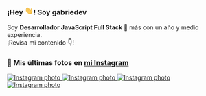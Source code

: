 <h3>¡Hey <img src="https://raw.githubusercontent.com/ABSphreak/ABSphreak/master/gifs/Hi.gif" width="20px" decondig="async">! Soy gabriedev</h3>

<p>Soy <strong>Desarrollador JavaScript Full Stack 🚀</strong> más con un año y medio experiencia.<br />¡Revisa mi contenido 👇!</p>

### 📸 Mis últimas fotos en [mi Instagram](https://instagram.com/gabrie.dev)


<a href='https://instagram.com/p/CtruQitPJU1' target='_blank'>
  <img width='20%' src='https://instagram.fkiv8-1.fna.fbcdn.net/v/t51.2885-15/354557634_595647665883083_2498794285121939883_n.jpg?stp=dst-jpg_e15_fr_s1080x1080&_nc_ht=instagram.fkiv8-1.fna.fbcdn.net&_nc_cat=111&_nc_ohc=ZWM2N4GTyPgAX_vseys&edm=APU89FABAAAA&ccb=7-5&oh=00_AfCP3ajbJylPD_Np1Rt9KuzYSdYGwnJBoqIl2mC-0jZl7A&oe=64B2D3A3&_nc_sid=bc0c2c' alt='Instagram photo' />
</a>
<a href='https://instagram.com/p/CtrtZEhvfjK' target='_blank'>
  <img width='20%' src='https://instagram.fkiv8-1.fna.fbcdn.net/v/t51.2885-15/354566352_1280061536273536_3184760590463359796_n.jpg?stp=dst-jpg_e15&_nc_ht=instagram.fkiv8-1.fna.fbcdn.net&_nc_cat=104&_nc_ohc=3_v7Wt1WE1kAX9zLlO5&edm=APU89FABAAAA&ccb=7-5&oh=00_AfCyXNU2HYAmlv29XiXcHCk9orsHSCbCxrYLG98yAyUqUw&oe=64B2389C&_nc_sid=bc0c2c' alt='Instagram photo' />
</a>
<a href='https://instagram.com/p/CtDUXiGIwfW' target='_blank'>
  <img width='20%' src='https://instagram.fkiv8-1.fna.fbcdn.net/v/t51.2885-15/350888316_2281662725376540_4082540287140756007_n.jpg?stp=dst-jpg_e15&_nc_ht=instagram.fkiv8-1.fna.fbcdn.net&_nc_cat=100&_nc_ohc=cA5jybRCOSwAX_8Zwcr&edm=APU89FABAAAA&ccb=7-5&oh=00_AfDkmEoBWe6y98Q-17VBWvkeI_HPXhMPcyh9F4LEeomDQg&oe=64B2F8D8&_nc_sid=bc0c2c' alt='Instagram photo' />
</a>
<a href='https://instagram.com/p/CoTfm_INWyt' target='_blank'>
  <img width='20%' src='https://instagram.fkiv8-1.fna.fbcdn.net/v/t51.2885-15/321050480_935030397667260_4356312353538439528_n.jpg?stp=dst-jpg_e15&_nc_ht=instagram.fkiv8-1.fna.fbcdn.net&_nc_cat=100&_nc_ohc=-nyURvdC9N8AX-y6i8W&edm=APU89FABAAAA&ccb=7-5&oh=00_AfD8Mx7vVU4GNt-OLxPHydCiZkthAxJGg--tuXhNS3G1RA&oe=64B2BB17&_nc_sid=bc0c2c' alt='Instagram photo' />
</a>
